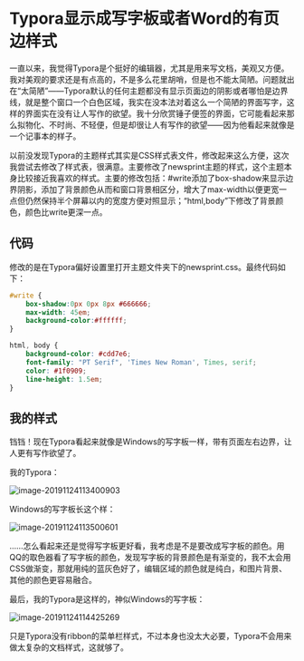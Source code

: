 # Typora显示成写字板或者Word的有页边样式

一直以来，我觉得Typora是个挺好的编辑器，尤其是用来写文档，美观又方便。我对美观的要求还是有点高的，不是多么花里胡哨，但是也不能太简陋。问题就出在“太简陋”——Typora默认的任何主题都没有显示页面边的阴影或者哪怕是边界线，就是整个窗口一个白色区域，我实在没本法对着这么一个简陋的界面写字，这样的界面实在没有让人写作的欲望。我十分欣赏锤子便签的界面，它可能看起来那么拟物化、不时尚、不轻便，但是却很让人有写作的欲望——因为他看起来就像是一个记事本的样子。

以前没发现Typora的主题样式其实是CSS样式表文件，修改起来这么方便，这次我尝试去修改了样式表，很满意。主要修改了newsprint主题的样式，这个主题本身比较接近我喜欢的样式。主要的修改包括：#write添加了box-shadow来显示边界阴影，添加了背景颜色从而和窗口背景相区分，增大了max-width以便更宽一点但仍然保持半个屏幕以内的宽度方便对照显示；“html,body”下修改了背景颜色，颜色比write更深一点。

## 代码

修改的是在Typora偏好设置里打开主题文件夹下的newsprint.css。最终代码如下：

```css
#write {
	box-shadow:0px 0px 8px #666666;
	max-width: 45em;
	background-color:#ffffff;
}
```

```css
html, body {
	background-color: #cdd7e6;
	font-family: "PT Serif", 'Times New Roman', Times, serif;
	color: #1f0909;
	line-height: 1.5em;
}
```

## 我的样式

铛铛！现在Typora看起来就像是Windows的写字板一样，带有页面左右边界，让人更有写作欲望了。

我的Typora：

![image-20191124113400903](F:\Library\Docs\typora\img\image-20191124113400903.png)

Windows的写字板长这个样：

![image-20191124113500601](F:\Library\Docs\typora\img\image-20191124113500601.png)

……怎么看起来还是觉得写字板更好看，我考虑是不是要改成写字板的颜色。用QQ的取色器看了写字板的颜色，发现写字板的背景颜色是有渐变的，我不太会用CSS做渐变，那就用纯的蓝灰色好了，编辑区域的颜色就是纯白，和图片背景、其他的颜色更容易融合。

最后，我的Typora是这样的，神似Windows的写字板：

![image-20191124114425269](F:\Library\Docs\typora\img\image-20191124114425269.png)

只是Typora没有ribbon的菜单栏样式，不过本身也没太大必要，Typora不会用来做太复杂的文档样式，这就够了。
